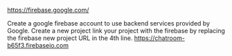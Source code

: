 https://firebase.google.com/

Create a google firebase account to use backend services provided by Google.
Create a new project link your project with the firebase by replacing the firebase new project URL in the 4th line.
<string name="firebase_database_url" translatable="false">https://chatroom-b65f3.firebaseio.com</string>

